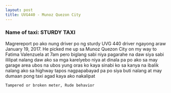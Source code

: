 ```yaml
---
layout: post
title: UVG440 - Munoz Quezon City
---
```


### Name of taxi: STURDY TAXI

Magrereport po ako nung driver po ng sturdy UVG 440 driver ngayong araw January 19, 2017. He picked me up sa Munoz Quezon City on my way to Fatima Valenzuela at 7am pero biglang sabi niya pagarahe na daw siya sabi ililipat nalang daw ako sa mga karelyebo niya at dinala pa po ako sa may garage area ubos na ubos yung oras ko kaya sinabi ko sa kanya na ibalik nalang ako sa highway tapos nagpapabayad pa po siya buti nalang at may dumaan pong taxi agad kaya ako nakalipat

```Tampered or broken meter, Rude behavior```

